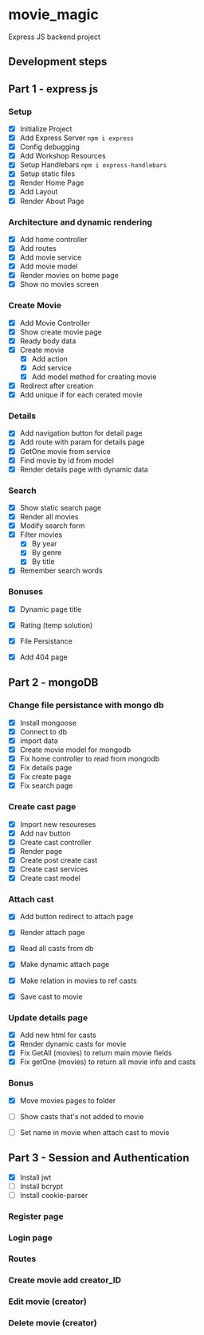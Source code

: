 # movie_magic
Express JS backend project


## Development steps

## Part 1 - express js
### Setup
 - [x] Initialize Project
 - [x] Add Express Server `npm i express`
 - [x] Config debugging
 - [x] Add Workshop Resources
 - [x] Setup Handlebars `npm i express-handlebars`
 - [x] Setup static files
 - [x] Render Home Page
 - [x] Add Layout
 - [x] Render About Page
### Architecture and dynamic rendering
 - [x] Add home controller
 - [x] Add routes
 - [x] Add movie service
 - [x] Add movie model
 - [x] Render movies on home page
 - [x] Show no movies screen
### Create Movie
 - [x] Add Movie Controller
 - [x] Show create movie page
 - [x] Ready body data
 - [x] Create movie
   - [x] Add action
   - [x] Add service
   - [x] Add model method for creating movie
 - [x] Redirect after creation
 - [x] Add unique if for each cerated movie
### Details
 - [x] Add navigation button for detail page
 - [x] Add route with param for details page
 - [x] GetOne movie from service
 - [x] Find movie by id from model
 - [x] Render details page with dynamic data
### Search
 - [x] Show static search page
 - [x] Render all movies
 - [x] Modify search form
 - [x] Filter movies
   - [x] By year
   - [x] By genre
   - [x] By title 
 - [x] Remember search words
### Bonuses
 - [x] Dynamic page title
 - [x] Rating (temp solution)
 - [x] File Persistance
 - [x] Add 404 page


## Part 2 - mongoDB
### Change file persistance with mongo db
- [x] Install mongoose
- [x] Connect to db
- [x] import data
- [x] Create movie model for mongodb
- [x] Fix home controller to read from mongodb
- [x] Fix details page
- [x] Fix create page
- [x] Fix search page

### Create cast page
- [x] Import new resoureses
- [x] Add nav button
- [x] Create cast controller
- [x] Render page
- [x] Create post create cast
- [x] Create cast services
- [x] Create cast model

### Attach cast
- [x] Add button redirect to attach page
- [x] Render attach page
- [x] Read all casts from db
- [x] Make dynamic attach page 
- [x] Make relation in movies to ref casts
- [x] Save cast to movie


### Update details page
- [x] Add new html for casts
- [x] Render dynamic casts for movie
- [x] Fix GetAll (movies) to return main movie fields
- [x] Fix getOne (movies) to return all movie info and casts

### Bonus
- [x] Move movies pages to folder
- [ ] Show casts that's not added to movie
- [ ] Set name in movie when attach cast to movie


## Part 3 - Session and Authentication
- [x] Install jwt
- [ ] Install bcrypt
- [ ] Install cookie-parser

### Register page

### Login page

### Routes

### Create movie add creator_ID

### Edit movie (creator)

### Delete movie (creator)

